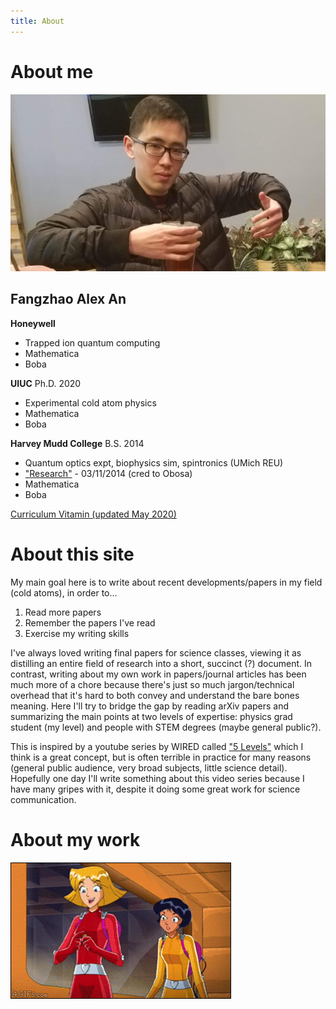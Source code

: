```yaml
---
title: About
---
```


# About me

![alex an](/assets/images/itsme.jpg)

## Fangzhao Alex An
**Honeywell**
  * Trapped ion quantum computing
  * Mathematica
  * Boba

**UIUC** Ph.D. 2020
  * Experimental cold atom physics
  * Mathematica
  * Boba

**Harvey Mudd College** B.S. 2014
  * Quantum optics expt, biophysics sim, spintronics (UMich REU)
  * ["Research"](/assets/vids/rotatinglight.mp4) - 03/11/2014 (cred to Obosa)
  * Mathematica
  * Boba

[Curriculum Vitamin (updated May 2020)](/assets/docs/AlexAnResume.pdf)

# About this site
My main goal here is to write about recent developments/papers in my field (cold atoms), in order to...
1. Read more papers
2. Remember the papers I've read
3. Exercise my writing skills

I've always loved writing final papers for science classes, viewing it as distilling an entire field of research into a short, succinct (?) document. In contrast, writing about my own work in papers/journal articles has been much more of a chore because there's just so much jargon/technical overhead that it's hard to both convey and understand the bare bones meaning. Here I'll try to bridge the gap by reading arXiv papers and summarizing the main points at two levels of expertise: physics grad student (my level) and people with STEM degrees (maybe general public?).

This is inspired by a youtube series by WIRED called ["5 Levels"](https://www.youtube.com/playlist?list=PLibNZv5Zd0dyCoQ6f4pdXUFnpAIlKgm3N) which I think is a great concept, but is often terrible in practice for many reasons (general public audience, very broad subjects, little science detail). Hopefully one day I'll write something about this video series because I have many gripes with it, despite it doing some great work for science communication.

# About my work
![TOTALLY](/assets/vids/lasers.gif)
